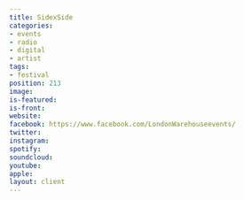 ```yaml
---
title: SidexSide
categories:
- events
- radio
- digital
- artist
tags:
- festival
position: 213
image: 
is-featured: 
is-front: 
website: 
facebook: https://www.facebook.com/LondonWarehouseevents/
twitter: 
instagram: 
spotify: 
soundcloud: 
youtube: 
apple: 
layout: client
---
```


